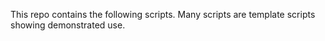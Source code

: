 This repo contains the following scripts. Many scripts are template scripts showing demonstrated use.
